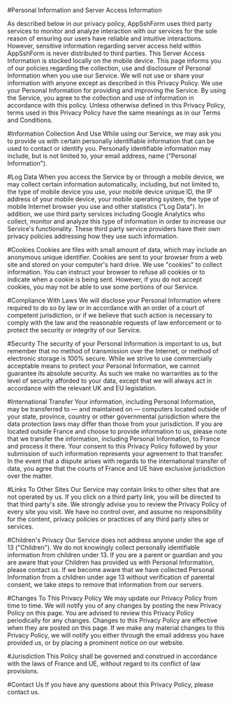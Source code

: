 #Personal Information and Server Access Information

As described below in our privacy policy, AppSshForm uses third party services to monitor and analyze interaction with our services for the sole reason of ensuring our users have reliable and intuitive interactions. However, sensitive information regarding server access held within AppSshForm is never distributed to third parties. This Server Access Information is stocked locally on the mobile device. 
This page informs you of our policies regarding the collection, use and disclosure of Personal Information when you use our Service.
We will not use or share your information with anyone except as described in this Privacy Policy.
We use your Personal Information for providing and improving the Service. By using the Service, you agree to the collection and use of information in accordance with this policy. Unless otherwise defined in this Privacy Policy, terms used in this Privacy Policy have the same meanings as in our Terms and Conditions.

#Information Collection And Use
While using our Service, we may ask you to provide us with certain personally identifiable information that can be used to contact or identify you. Personally identifiable information may include, but is not limited to, your email address, name ("Personal Information").

#Log Data
When you access the Service by or through a mobile device, we may collect certain information automatically, including, but not limited to, the type of mobile device you use, your mobile device unique ID, the IP address of your mobile device, your mobile operating system, the type of mobile Internet browser you use and other statistics ("Log Data").
In addition, we use third party services including Google Analytics who collect, monitor and analyze this type of information in order to increase our Service's functionality. These third party service providers have their own privacy policies addressing how they use such information.

#Cookies
Cookies are files with small amount of data, which may include an anonymous unique identifier. Cookies are sent to your browser from a web site and stored on your computer's hard drive.
We use "cookies" to collect information. You can instruct your browser to refuse all cookies or to indicate when a cookie is being sent. However, if you do not accept cookies, you may not be able to use some portions of our Service.

#Compliance With Laws
We will disclose your Personal Information where required to do so by law or in accordance with an order of a court of competent jurisdiction, or if we believe that such action is necessary to comply with the law and the reasonable requests of law enforcement or to protect the security or integrity of our Service.

#Security
The security of your Personal Information is important to us, but remember that no method of transmission over the Internet, or method of electronic storage is 100% secure. While we strive to use commercially acceptable means to protect your Personal Information, we cannot guarantee its absolute security. As such we make no warranties as to the level of security afforded to your data, except that we will always act in accordance with the relevant UK and EU legislation.

#International Transfer
Your information, including Personal Information, may be transferred to — and maintained on — computers located outside of your state, province, country or other governmental jurisdiction where the data protection laws may differ than those from your jurisdiction.
If you are located outside France and choose to provide information to us, please note that we transfer the information, including Personal Information, to France and process it there.
Your consent to this Privacy Policy followed by your submission of such information represents your agreement to that transfer.
In the event that a dispute arises with regards to the international transfer of data, you agree that the courts of France and UE have exclusive jurisdiction over the matter.

#Links To Other Sites
Our Service may contain links to other sites that are not operated by us. If you click on a third party link, you will be directed to that third party's site. We strongly advise you to review the Privacy Policy of every site you visit.
We have no control over, and assume no responsibility for the content, privacy policies or practices of any third party sites or services.

#Children's Privacy
Our Service does not address anyone under the age of 13 ("Children").
We do not knowingly collect personally identifiable information from children under 13. If you are a parent or guardian and you are aware that your Children has provided us with Personal Information, please contact us. If we become aware that we have collected Personal Information from a children under age 13 without verification of parental consent, we take steps to remove that information from our servers.

#Changes To This Privacy Policy
We may update our Privacy Policy from time to time. We will notify you of any changes by posting the new Privacy Policy on this page.
You are advised to review this Privacy Policy periodically for any changes. Changes to this Privacy Policy are effective when they are posted on this page.
If we make any material changes to this Privacy Policy, we will notify you either through the email address you have provided us, or by placing a prominent notice on our website.

#Jurisdiction
This Policy shall be governed and construed in accordance with the laws of France and UE, without regard to its conflict of law provisions.

#Contact Us
If you have any questions about this Privacy Policy, please contact us.

